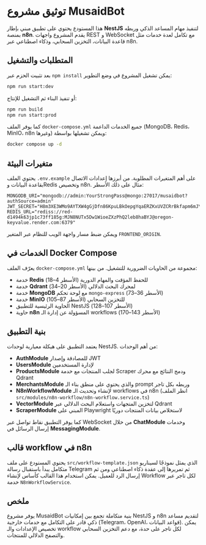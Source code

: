 # توثيق مشروع MusaidBot

هذا المستودع يحتوي على تطبيق مبني بإطار **NestJS** لتنفيذ مهام المساعد الذكي وربطه بمنصة **n8n**. يقدم المشروع واجهات REST و WebSocket مع تكامل لعدة خدمات مثل قاعدة البيانات، التخزين السحابي، وذكاء اصطناعي عبر n8n.

## المتطلبات والتشغيل

بعد تثبيت الحزم عبر `npm install` يمكن تشغيل المشروع في وضع التطوير:

```bash
npm run start:dev
```

أو تنفيذ البناء ثم التشغيل للإنتاج:

```bash
npm run build
npm run start:prod
```

كما يوفر الملف `docker-compose.yml` جميع الخدمات الداعمة (MongoDB، Redis، MinIO، n8n وغيرها) ويمكن تشغيلها بواسطة:

```bash
docker compose up -d
```

## متغيرات البيئة

يحتوي الملف `.env.example` على أهم المتغيرات المطلوبة. من أبرزها إعدادات الاتصال بقاعدة البيانات وRedis وتخصيص n8n. مثال على ذلك الأسطر:

```env
MONGODB_URI="mongodb://admin:YourStrongPass@mongo:27017/musaidbot?authSource=admin"
JWT_SECRET="H8m3XE3WMo9AYTXW4gGjDfn86KpuLBkOepgYqaERZKxUVZCRrBkfapm6mJYHkTQL"
REDIS_URL="rediss://red-d1494k63jp1c73ff185g:MJN8NUTx5Dw1WioeZXzPhQ2leb8haBYJ@oregon-keyvalue.render.com:6379"
```

ويمكن ضبط مسار واجهة الويب للنظام عبر المتغير `FRONTEND_ORIGIN`.

## الخدمات في Docker Compose

يعرّف الملف `docker-compose.yml` مجموعة من الحاويات الضرورية للتشغيل. من بينها:

- خدمة **Redis** للحفظ المؤقت والمهام الدورية (الأسطر 4–18)
- خدمة **Qdrant** لمحرك البحث الدلالي (الأسطر 20–34)
- خدمة **MongoDB** مع لوحة تحكم `mongo-express` (الأسطر 36–73)
- خدمة **MinIO** للتخزين السحابي (الأسطر 87–105)
- الحاوية الرئيسية للتطبيق NestJS (الأسطر 107–128)
- حاوية **n8n** المسؤولة عن إدارة الـ workflows (الأسطر 143–170)

## بنية التطبيق

يعتمد التطبيق على هيكلة معيارية لوحدات NestJS. من أهم الوحدات:

- **AuthModule** للمصادقة وإصدار JWT
- **UsersModule** لإدارة المستخدمين
- **ProductsModule** لجلب المنتجات مع خدمة Scraper ودمج النتائج مع محرك Qdrant
- **MerchantsModule** والذي يحتوي على منطق بناء الـ prompt وربطه بكل تاجر
- **N8nWorkflowModule** لإنشاء وتحديث الـ workflows في n8n (انظر الملف `src/modules/n8n-workflow/n8n-workflow.service.ts`)
- **VectorModule** لتخزين المتجهات واستعلام البحث الدلالي عبر Qdrant
- **ScraperModule** المبني على Playwright لاستخلاص بيانات المنتجات دوريًا

كما يوفر التطبيق نقاط تواصل عبر WebSocket من خلال **ChatModule** وخدمات إرسال الرسائل في **MessagingModule**.

## قالب workflow في n8n

يحتوي المستودع على ملف `src/workflow-template.json` الذي يمثل نموذجًا لسيناريو متكامل يبدأ باستقبال رسالة Telegram ثم تمريرها إلى عقدة ذكاء اصطناعي ومن ثم إرسال الرد للعميل. يمكن استخدام هذا القالب كأساس لإنشاء Workflow لكل تاجر عبر خدمة `N8nWorkflowService`.

## ملخص

يوفر مشروع MusaidBot بنية متكاملة تجمع بين إمكانيات NestJS و n8n لتقديم مساعد ذكي قادر على التكامل مع خدمات خارجية (Telegram، OpenAI، قواعد البيانات). يمكن تخصيص الإعدادات والـ workflow لكل تاجر على حدة، مع دعم التخزين السحابي والتصفح الدلالي للمنتجات.
